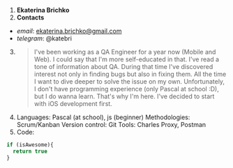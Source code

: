 1. **Ekaterina Brichko**
2. **Contacts**
- *email*: ekaterina.brichko@gmail.com
- *telegram*: @katebri
3. > I've been working as a QA Engineer for a year now (Mobile and Web). I could say that I'm more self-educated in that. I've read a tone of information about QA. During that time I've discovered interest not only in finding bugs but also in fixing them. All the time I want to dive deeper to solve the issue on my own. Unfortunately, I don't have programming experience (only Pascal at school :D), but I do wanna learn. That's why I'm here. I've decided to start with iOS development first.
4. Languages: Pascal (at school), js (beginner)
Methodologies: Scrum/Kanban
Version control: Git
Tools: Charles Proxy, Postman
5. Code:
```javascript
if (isAwesome){
  return true
}
```